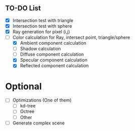## TO-DO List

- [x]  Intersection test with triangle
- [x]  Intersection test with sphere
- [x]  Ray generation for pixel (i,j)
- [ ]  Color calculation for Ray, intersect point, triangle/sphere
    -   [x] Ambient component calculation
    -   [ ] Shadow calculation
    -   [ ] Diffuse component calculation
    -   [x] Specular component calculation
    -   [x] Reflected component calculation

# Optional

- [ ]   Optimizations (One of them)
    -   [ ] kd-tree
    -   [ ] Octree
    -   [ ] Other
- [ ]   Generate complex scene
